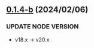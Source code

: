 ## [0.1.4-b](https://github.com/reiji1020/ccl-component-kit4svelte/compare/0.1.2...0.1.2-a) (2024/02/06)

### UPDATE NODE VERSION

* v18.x -> v20.x